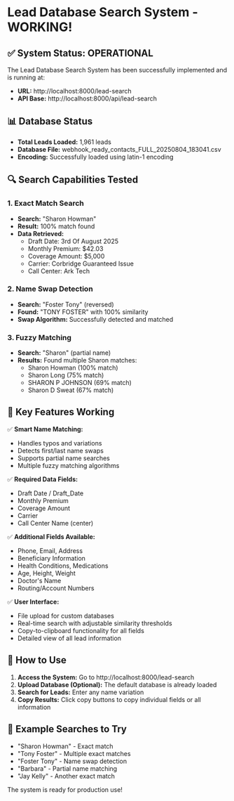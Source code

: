 # Lead Database Search System - WORKING!

## ✅ System Status: OPERATIONAL

The Lead Database Search System has been successfully implemented and is running at:
- **URL:** http://localhost:8000/lead-search
- **API Base:** http://localhost:8000/api/lead-search

## 📊 Database Status
- **Total Leads Loaded:** 1,961 leads
- **Database File:** webhook_ready_contacts_FULL_20250804_183041.csv
- **Encoding:** Successfully loaded using latin-1 encoding

## 🔍 Search Capabilities Tested

### 1. Exact Match Search
- **Search:** "Sharon Howman"
- **Result:** 100% match found
- **Data Retrieved:**
  - Draft Date: 3rd Of August 2025
  - Monthly Premium: $42.03
  - Coverage Amount: $5,000
  - Carrier: Corbridge Guaranteed Issue
  - Call Center: Ark Tech

### 2. Name Swap Detection
- **Search:** "Foster Tony" (reversed)
- **Found:** "TONY FOSTER" with 100% similarity
- **Swap Algorithm:** Successfully detected and matched

### 3. Fuzzy Matching
- **Search:** "Sharon" (partial name)
- **Results:** Found multiple Sharon matches:
  - Sharon Howman (100% match)
  - Sharon Long (75% match)
  - SHARON P JOHNSON (69% match)
  - Sharon D Sweat (67% match)

## 🎯 Key Features Working

✅ **Smart Name Matching:**
- Handles typos and variations
- Detects first/last name swaps
- Supports partial name searches
- Multiple fuzzy matching algorithms

✅ **Required Data Fields:**
- Draft Date / Draft_Date
- Monthly Premium
- Coverage Amount
- Carrier
- Call Center Name (center)

✅ **Additional Fields Available:**
- Phone, Email, Address
- Beneficiary Information
- Health Conditions, Medications
- Age, Height, Weight
- Doctor's Name
- Routing/Account Numbers

✅ **User Interface:**
- File upload for custom databases
- Real-time search with adjustable similarity thresholds
- Copy-to-clipboard functionality for all fields
- Detailed view of all lead information

## 🚀 How to Use

1. **Access the System:** Go to http://localhost:8000/lead-search
2. **Upload Database (Optional):** The default database is already loaded
3. **Search for Leads:** Enter any name variation
4. **Copy Results:** Click copy buttons to copy individual fields or all information

## 📝 Example Searches to Try

- "Sharon Howman" - Exact match
- "Tony Foster" - Multiple exact matches  
- "Foster Tony" - Name swap detection
- "Barbara" - Partial name matching
- "Jay Kelly" - Another exact match

The system is ready for production use!
